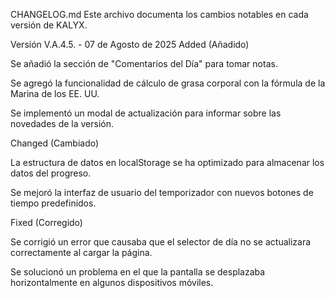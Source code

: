 CHANGELOG.md
Este archivo documenta los cambios notables en cada versión de KALYX.

Versión V.A.4.5. - 07 de Agosto de 2025
Added (Añadido)

Se añadió la sección de "Comentarios del Día" para tomar notas.

Se agregó la funcionalidad de cálculo de grasa corporal con la fórmula de la Marina de los EE. UU.

Se implementó un modal de actualización para informar sobre las novedades de la versión.

Changed (Cambiado)

La estructura de datos en localStorage se ha optimizado para almacenar los datos del progreso.

Se mejoró la interfaz de usuario del temporizador con nuevos botones de tiempo predefinidos.

Fixed (Corregido)

Se corrigió un error que causaba que el selector de día no se actualizara correctamente al cargar la página.

Se solucionó un problema en el que la pantalla se desplazaba horizontalmente en algunos dispositivos móviles.